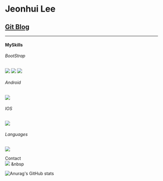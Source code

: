 Jeonhui Lee
============
[Git Blog](https://Jeonhui.github.io)
------------
***



#### MySkills

###### BootStrap
 <img src="https://img.shields.io/badge/HTML5-E34F26?style=flat-square&logo=HTML5&logoColor=white"/></a>
 <img src="https://img.shields.io/badge/CSS3-1572B6?style=flat-square&logo=CSS3&logoColor=white"/></a>
 <img src="https://img.shields.io/badge/JavaScript-F7DF1E?style=flat-square&logo=JavaScript&logoColor=white"/></a>

###### Android
<img src="https://img.shields.io/badge/Android-3DDC84?style=flat-square&logo=Android&logoColor=white"/></a>

###### IOS
<img src="https://img.shields.io/badge/Swift-F05138?style=flat-square&logo=Swift&logoColor=white"/></a>

###### Languages
<img src="https://img.shields.io/badge/c++-00599C?style=flat-square&logo=c%2B%2B&logoColor=white"/></a>

 Contact
 <br>
 <img src="https://img.shields.io/badge/l06094@gmail.com-EA4335?style=flat-square&logo=Gmail&logoColor=white"/></a> &nbsp
 
  
![Anurag's GitHub stats](https://github-readme-stats.vercel.app/api?username=Jeonhui&show_icons=true&theme=apprentice)



